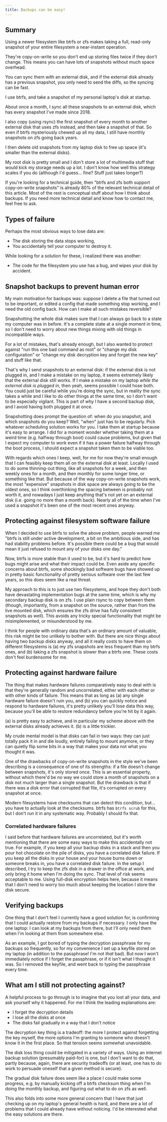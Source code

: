 ```yaml
---
title: Backups can be easy!
---
```

## Summary

Using a newer filesystem like btrfs or zfs makes taking a full, read-only
snapshot of your entire filesystem a near-instant operation.

They're copy-on-write so you don't end up storing files twice if they don't
change. This means you can have lots of snapshots without much space overhead.

You can sync them with an external disk, and if the external disk already has
a previous snapshot, you only need to send the diffs, so the syncing can be
fast.

I use btrfs, and take a snapshot of my personal laptop's disk at startup.

About once a month, I sync all these snapshots to an external disk, which has
every snapshot I've made since 2018.

I also copy (using rsync) the first snapshot of every month to another external
disk that uses zfs instead, and then take a snapshot of that. So even if btrfs
mysteriously chewed up all my data, I still have monthly snapshots on zfs going
back years.

I then delete old snapshots from my laptop disk to free up space (it's smaller
than the external disks).

My root disk is pretty small and I don't store a lot of multimedia stuff that
would kick my storage needs up a lot. I don't know how well this strategy scales
if you do (although I'd guess... fine? Stuff just takes longer?)
  
If you're looking for a technical guide, then "btrfs and zfs both support
copy-on-write snapshots" is already 80% of the relevant technical detail of this
article. Most of the rest is conceptual stuff about how I think about backups.
If you need more technical detail and know how to contact me, feel free to ask.

## Types of failure

Perhaps the most obvious ways to lose data are:

* The disk storing the data stops working,
* You accidentally tell your computer to destroy it.

While looking for a solution for these, I realized there was another:

* The code for the filesystem you use has a bug, and wipes your disk by accident.

## Snapshot backups to prevent human error

My main motivation for backups was: suppose I delete a file that turned out to
be important, or edited a config that made something stop working, and I need
the old config back. How can I make all such mistakes reversible?

Snapshotting the whole disk makes sure that I can always go back to a state my
computer was in before. It's a complete state at a single moment in time, so I
don't need to worry about new things mixing with old things in incompatible
ways.

For a lot of mistakes, that's already enough, but I also wanted to protect
against "run this one bad command as root" or "change my disk configuration" or
"change my disk decryption key and forget the new key" and stuff like that.

That's why I send snapshots to an external disk: if the external disk is not
plugged in, and I make a mistake on my laptop, it seems extremely likely that
the external disk still works. If I make a mistake on my laptop *while the
external disk is plugged in*, then yeah, seems possible I could hose both. You
could just be careful while you're doing the sync, but in reality the sync takes
a while and I like to do other things at the same time, so I don't want to be
especially vigilant. This is part of why I have a second backup disk, and I
avoid having both plugged it at once.

Snapshotting does prompt the question of: when do you snapshot, and which
snapshots do you keep? Well, "when" just has to be regularly. Pick whatever
scheduling solution works for you. I take them at startup because it's easy to
arrange. I did for a moment wonder whether taking them at a weird time (e.g.
halfway through boot) could cause problems, but given that I expect my computer
to work even if it has a power failure halfway through the boot process, I
should expect a snapshot taken then to be viable too.

With regards which ones I keep, well, for me for now they're small enough that I
can feasibly keep them all on the external disk at least. Locally I used to do
some thinning-out thing, like all snapshots for a week, and then weekly ones for
a month, and then monthly for some longer time, or something like that. But
because of the way copy-on-write snapshots work, the most "expensive" snapshots
in disk space are always going to be the oldest ones, so I think overthinking
the spacing between is probably not worth it, and nowadays I just keep anything
that's not yet on an external disk (i.e. going no more than a month back).
Nearly all of the time when I've used a snapshot it's been one of the most
recent ones anyway.

## Protecting against filesystem software failure

When I decided to use btrfs to solve the above problem, people warned me "btrfs
is still under active development, a bit on the ambitious side, and has had
stability problems before. It's possible there could be a bug that would mean it
just refused to mount any of your disks one day."

Now, btrfs is more stable than it used to be, but it's hard to predict how bugs
might arise and what their impact could be. Even aside any specific concerns
about btrfs, some shockingly bad software bugs have showed up in pretty basic
functionality of pretty serious software over the last few years, so this does
seem like a real threat.

My approach to this is to just use two filesystems, and hope they don't both
have devastating implementation bugs at the same time, which is why my secondary
backup disk is on zfs. I use plain rsync to copy between them (though,
importantly, from a snapshot on the source, rather than from the live mounted
disk, which ensures the zfs drive has fully consistent snapshots as well). This
avoids any tricky special functionality that might be misimplemented, or
misunderstood by me.

I think for people with ordinary data that's an ordinary amount of valuable,
this risk might be too unlikely to bother with. But there are nice things about
having two backup disks anyway, and all it really costs to have them on
different filesystems is (a) my zfs snapshots are less frequent than my btrfs
ones, and (b) taking a zfs snapshot is slower than a btrfs one. These costs
don't feel burdensome for me.

## Protecting against hardware failure

The thing that makes hardware failures comparatively easy to deal with is that
they're generally random and uncorrelated, either with each other or with other
kinds of failure. This means that as long as (a) any single hardware failure
doesn't ruin you, and (b) you can quickly notice and respond to hardware
failures, it's pretty unlikely you'll lose data this way, because you'll be able
to restore redundancy before you're hit by it again.

\(a) is pretty easy to achieve, and in particular my scheme above with the
external disks already achieves it. (b) is a little trickier.

My crude mental model is that disks can fail in two ways: they can just totally
pack it in and die loudly, entirely failing to mount anymore, or they can
quietly flip some bits in a way that makes your data not what you thought it
was.

One of the drawbacks of copy-on-write snapshots in the style we've been
describing is a consequence of one of its strengths: if a file doesn't change
between snapshots, it's only stored once. This is an essential property, without
which there'd be no way we could store a month of snapshots on a disk not much
larger than a single snapshot. But the drawback is that if there was a disk
error that corrupted that file, it's corrupted on every snapshot at once.

Modern filesystems have checksums that can detect this condition, but... you
have to actually look at the checksums. btrfs has `btrfs scrub` for this, but I
don't run it in any systematic way. Probably I should fix that.

### Correlated hardware failures

I said before that hardware failures are uncorrelated, but it's worth mentioning
that there are some easy ways to make this accidentally not true. For example,
if you keep all your backup disks in a stack and then you pour hot chocolate on
the pile of disks, you have a correlated disk failure. If you keep all the disks
in your house and your house burns down or someone breaks in, you have a
correlated disk failure. In the setup I described, I try to keep the zfs disk in
a drawer in the office at work, and only bring it home when I'm doing the sync.
That level of risk seems acceptable to me. Using full-disk encryption helps
here, because it means that I don't need to worry too much about keeping the
location I store the disk secure.

## Verifying backups

One thing that I don't feel I currently have a good solution for, is confirming
that I could actually restore from my backups if necessary. I only have the one
laptop: I can look at my backups from there, but I'll only need them when I'm
looking at them from somewhere else.

As an example, I got bored of typing the decryption passphrase for my backups so
frequently, so for my convenience I set up a keyfile stored on my laptop (in
addition to the passphrase! I'm not *that* bad). But now I won't immediately
notice if I forget the passphrase, or if it isn't what I thought it was. So I
removed the keyfile, and went back to typing the passphrase every time.

## What am I still not protecting against?

A helpful process to go through is to imagine that you lost all your data, and
ask yourself why it happened. For me I think the leading explanations are:

* I forget the decryption details
* I lose all the disks at once
* The disks fail gradually in a way that I don't notice

The decryption key thing is a tradeoff: the more I protect against forgetting
the key myself, the more options I'm granting to someone who doesn't know it in
the first place. So that tension seems somewhat unavoidable.

The disk loss thing could be mitigated in a variety of ways. Using an internet
backup solution (presumably paid-for) is one, but I don't want to do that,
partly because, again, there are security tradeoffs (or at least, one has to do
work to persuade oneself that a given method is secure).

The gradual disk failure does seem like a place I could make some progress, e.g.
by manually kicking off a btrfs checksum thing when I'm doing the monthly
backup, and figuring out what to do on zfs as well.

This also folds into some more general concern that I have that just checking up
on my laptop's general health is hard, and there are a lot of problems that I
could already have without noticing. I'd be interested what the easy solutions
are there.

